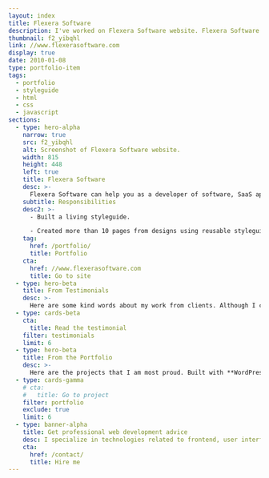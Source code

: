 ```yaml
---
layout: index
title: Flexera Software
description: I've worked on Flexera Software website. Flexera Software helps you as a software developer to control costs, grow and protect your business.
thumbnail: f2_yibqhl
link: //www.flexerasoftware.com
display: true
date: 2010-01-08
type: portfolio-item
tags:
  - portfolio
  - styleguide
  - html
  - css
  - javascript
sections:
  - type: hero-alpha
    narrow: true
    src: f2_yibqhl
    alt: Screenshot of Flexera Software website.
    width: 815
    height: 448
    left: true
    title: Flexera Software
    desc: >-
      Flexera Software can help you as a developer of software, SaaS apps, and IoT devices, to control costs, grow and protect your business. The website runs on Adobe Experience Manager.
    subtitle: Responsibilities
    desc2: >-
      - Built a living styleguide.

      - Created more than 10 pages from designs using reusable styleguide components.
    tag:
      href: /portfolio/
      title: Portfolio
    cta:
      href: //www.flexerasoftware.com
      title: Go to site
  - type: hero-beta
    title: From Testimonials
    desc: >-
      Here are some kind words about my work from clients. Although I collaborated with clients from more than 10 countries, most of them come from **The United States**.
  - type: cards-beta
    cta:
      title: Read the testimonial
    filter: testimonials
    limit: 6
  - type: hero-beta
    title: From the Portfolio
    desc: >-
      Here are the projects that I am most proud. Built with **WordPress**, **Shopify**, **Jekyll**, and **Hugo**, among others.
  - type: cards-gamma
    # cta:
    #   title: Go to project
    filter: portfolio
    exclude: true
    limit: 6
  - type: banner-alpha
    title: Get professional web development advice
    desc: I specialize in technologies related to frontend, user interface, and website development.
    cta:
      href: /contact/
      title: Hire me
---
```

